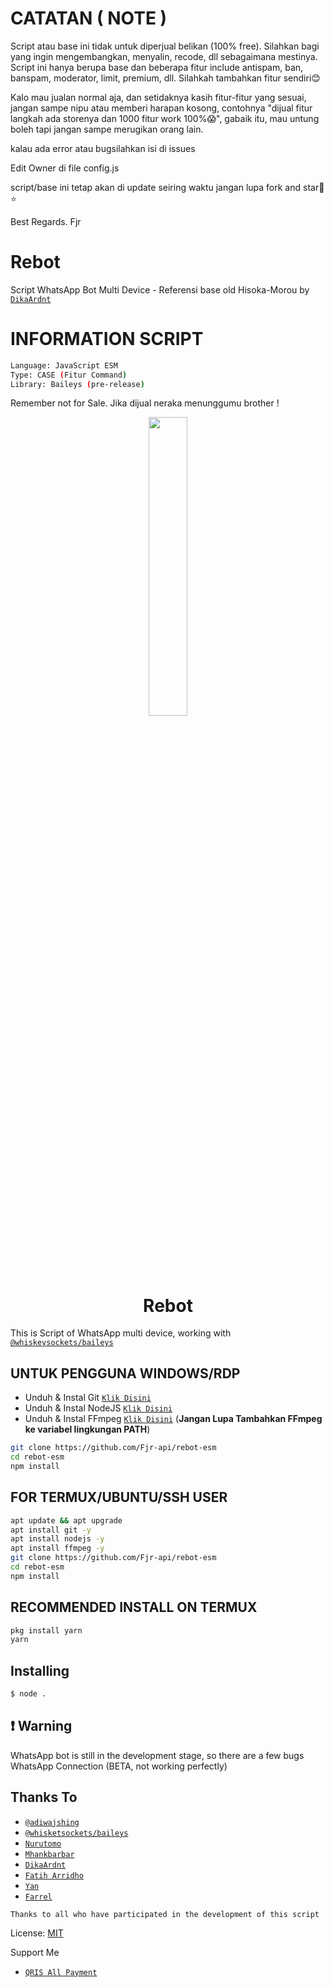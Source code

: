 # CATATAN ( NOTE )
Script atau base ini tidak untuk diperjual belikan (100% free). Silahkan bagi yang ingin mengembangkan, menyalin, recode, dll sebagaimana mestinya. Script ini hanya berupa base dan beberapa fitur include antispam, ban, banspam, moderator, limit, premium, dll. Silahkah tambahkan fitur sendiri😊

Kalo mau jualan normal aja, dan setidaknya kasih fitur-fitur yang sesuai, jangan sampe nipu atau memberi harapan kosong, contohnya "dijual fitur langkah ada storenya  dan 1000 fitur work 100%😱", gabaik itu, mau untung boleh tapi jangan sampe merugikan orang lain.

kalau ada error atau bugsilahkan isi di issues

Edit Owner di file config.js

script/base ini tetap akan di update seiring waktu jangan lupa fork and star🍴⭐

Best Regards. Fjr

# Rebot
Script WhatsApp Bot Multi Device - Referensi base old Hisoka-Morou by [`DikaArdnt`](https://github.com/DikaArdnt)

# INFORMATION SCRIPT
```bash
Language: JavaScript ESM
Type: CASE (Fitur Command)
Library: Baileys (pre-release)
```

Remember not for Sale. Jika dijual neraka menunggumu brother !

<p align="center">
	<img src="https://rebot-studio.my.id/assets/img/3ef3144887d67003aacea%20(2).jpg" width="35%" style="margin-left: auto;margin-right: auto;display: block;">
</p>
<h1 align="center">Rebot</h1>

This is Script of WhatsApp multi device, working with [`@whiskeysockets/baileys`](https://github.com/whiskeysockets/baileys)


## UNTUK PENGGUNA WINDOWS/RDP

* Unduh & Instal Git [`Klik Disini`](https://git-scm.com/downloads)
* Unduh & Instal NodeJS [`Klik Disini`](https://nodejs.org/en/download)
* Unduh & Instal FFmpeg [`Klik Disini`](https://ffmpeg.org/download.html) (**Jangan Lupa Tambahkan FFmpeg ke variabel lingkungan PATH**)


```bash
git clone https://github.com/Fjr-api/rebot-esm
cd rebot-esm
npm install
```


## FOR TERMUX/UBUNTU/SSH USER

```bash
apt update && apt upgrade
apt install git -y
apt install nodejs -y
apt install ffmpeg -y
git clone https://github.com/Fjr-api/rebot-esm
cd rebot-esm
npm install
```

## RECOMMENDED INSTALL ON TERMUX

```bash
pkg install yarn
yarn
```

## Installing
```bash
$ node .
```

## ❗ Warning
WhatsApp bot is still in the development stage, so there are a few bugs
WhatsApp Connection (BETA, not working perfectly)


## Thanks To
* [`@adiwajshing`](https://github.com/adiwajshing)
* [`@whisketsockets/baileys`](https://github.com/whiskeysockets/baileys)
* [`Nurutomo`](https://github.com/Nurutomo)
* [`Mhankbarbar`](https://github.com/MhankBarBar)
* [`DikaArdnt`](https://github.com/DikaArdnt)
* [`Fatih Arridho`](https://github.com/FatihArridho)
* [`Yan`](https://github.com/yannngithub)
* [`Farrel`](https://github.com/xiryuudev)

```Thanks to all who have participated in the development of this script```


License: [MIT](https://en.wikipedia.org/wiki/MIT_License)

Support Me
* [`QRIS All Payment`](https://rebot-studio.my.id/assets/img/jestDrbl.png)
